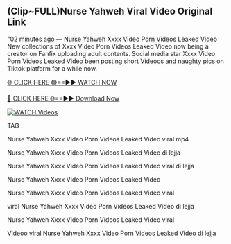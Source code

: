## (Clip~FULL)Nurse Yahweh Viral Video Original Link


"02 minutes ago —  Nurse Yahweh Xxxx Video Porn Videos Leaked Video New collections of   Xxxx Video Porn Videos Leaked Video now being a creator on Fanfix uploading adult contents. Social media star   Xxxx Video Porn Videos Leaked Video been posting short Videoos and naughty pics on Tiktok platform for a while now.


[🌐 CLICK HERE 🟢==►► WATCH NOW](https://wtach.club/leakvideo/)

[🔴 CLICK HERE 🌐==►► Download Now](https://wtach.club/leakvideo/)

[![WATCH Videos](https://i.imgur.com/dJHk4Zq.gif)](https://wtach.club/leakvideo/)


TAG :

Nurse Yahweh Xxxx Video Porn Videos Leaked Video viral mp4

Nurse Yahweh Xxxx Video Porn Videos Leaked Video di lejja

Nurse Yahweh Xxxx Video Porn Videos Leaked Video viral di lejja

Nurse Yahweh Xxxx Video Porn Videos Leaked Video

Nurse Yahweh Xxxx Video Porn Videos Leaked Video viral

viral Nurse Yahweh Xxxx Video Porn Videos Leaked Video di lejja

Nurse Yahweh Xxxx Video Porn Videos Leaked Video viral

Videoo viral Nurse Yahweh Xxxx Video Porn Videos Leaked Video di lejja
